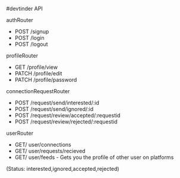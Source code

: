 #devtinder API

authRouter
- POST /signup
- POST /login
- POST /logout

profileRouter
- GET /profile/view
- PATCH /profile/edit
- PATCH /profile/password

connectionRequestRouter
- POST /request/send/interested/:id
- POST /request/send/ignored/:id
- POST /request/review/accepted/:requestid
- POST /request/review/rejected/:requestid

userRouter
- GET/ user/connections
- GET/ user/requests/recieved
- GET/ user/feeds - Gets you the profile of other user on platforms

(Status: interested,ignored,accepted,rejected)